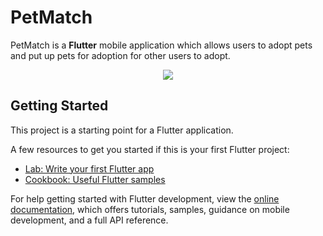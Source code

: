 # PetMatch

PetMatch is a **Flutter** mobile application which allows users to adopt pets and put up pets for adoption for other users to adopt.
<p align="center">
  <img src="https://github.com/moonflaked/PetMatch/assets/38088616/6b041c9a-4d00-4e9b-bed9-6cace09d70f0"></img>
</p>


## Getting Started

This project is a starting point for a Flutter application.

A few resources to get you started if this is your first Flutter project:

- [Lab: Write your first Flutter app](https://docs.flutter.dev/get-started/codelab)
- [Cookbook: Useful Flutter samples](https://docs.flutter.dev/cookbook)

For help getting started with Flutter development, view the
[online documentation](https://docs.flutter.dev/), which offers tutorials,
samples, guidance on mobile development, and a full API reference.
